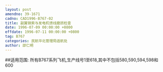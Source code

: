 ```yaml
---
layout: post
amendno: 39-1671
cadno: CAD1996-B767-02
title: 副翼钢索与发电机馈线磨损检查
date: 1996-07-09 00:00:00 +0800
effdate: 1996-07-11 00:00:00 +0800
tag: B767
categories: 民航华北管理局适航处
author: 邵仁明
---
```


##适用范围:
所有B767系列飞机,生产线号1至618,其中不包括580,590,594,598和600

